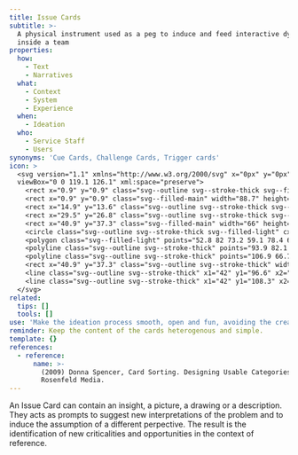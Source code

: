 ```yaml
---
title: Issue Cards
subtitle: >-
  A physical instrument used as a peg to induce and feed interactive dynamics
  inside a team
properties:
  how:
    - Text
    - Narratives
  what:
    - Context
    - System
    - Experience
  when:
    - Ideation
  who:
    - Service Staff
    - Users
synonyms: 'Cue Cards, Challenge Cards, Trigger cards'
icon: >
  <svg version="1.1" xmlns="http://www.w3.org/2000/svg" x="0px" y="0px"
  viewBox="0 0 119.1 126.1" xml:space="preserve">
    <rect x="0.9" y="0.9" class="svg--outline svg--stroke-thick svg--filled-light" width="88.7" height="98.4"/>
    <rect x="0.9" y="0.9" class="svg--filled-main" width="88.7" height="98.4"/>
    <rect x="14.9" y="13.6" class="svg--outline svg--stroke-thick svg--filled-light" width="88.7" height="98.4"/>
    <rect x="29.5" y="26.8" class="svg--outline svg--stroke-thick svg--filled-light" width="88.7" height="98.4"/>
    <rect x="40.9" y="37.3" class="svg--filled-main" width="66" height="44.8"/>
    <circle class="svg--outline svg--stroke-thick svg--filled-light" cx="54.4" cy="53.5" r="5"/>
    <polygon class="svg--filled-light" points="52.8 82 73.2 59.1 78.4 64.8 92.2 50.3 105.9 65.3 106.3 82 "/>
    <polyline class="svg--outline svg--stroke-thick" points="93.9 82.1 72.9 59 52 82.1 "/>
    <polyline class="svg--outline svg--stroke-thick" points="106.9 66.7 92 50.3 79 64.6 "/>
    <rect x="40.9" y="37.3" class="svg--outline svg--stroke-thick" width="66" height="44.8"/>
    <line class="svg--outline svg--stroke-thick" x1="42" y1="96.6" x2="106.9" y2="96.6"/>
    <line class="svg--outline svg--stroke-thick" x1="42" y1="108.3" x2="75.9" y2="108.3"/>
  </svg>
related:
  tips: []
  tools: []
use: 'Make the ideation process smooth, open and fun, avoiding the creative block.'
reminder: Keep the content of the cards heterogenous and simple.
template: {}
references:
  - reference:
      name: >-
        (2009) Donna Spencer, Card Sorting. Designing Usable Categories,
        Rosenfeld Media.
---
```

An Issue Card can contain an insight, a picture, a drawing or a description. They acts as prompts to suggest new interpretations of the problem and to induce the assumption of a different perpective. The result is the identification of new criticalities and opportunities in the context of reference.

